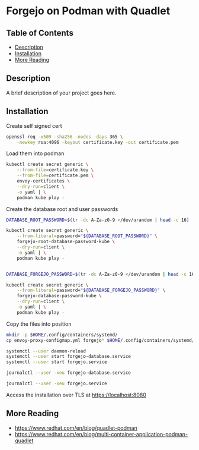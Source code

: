 
# Forgejo on Podman with Quadlet

## Table of Contents

- [Description](#description)
- [Installation](#installation)
- [More Reading](#more-reading)

## Description

A brief description of your project goes here.

## Installation

Create self signed cert

```bash
openssl req -x509 -sha256 -nodes -days 365 \
    -newkey rsa:4096 -keyout certificate.key -out certificate.pem
```

Load them into podman

```bash
kubectl create secret generic \
    --from-file=certificate.key \
    --from-file=certificate.pem \
    envoy-certificates \
    --dry-run=client \
    -o yaml | \
    podman kube play -
```

Create the database root and user passwords

```bash
DATABASE_ROOT_PASSWORD=$(tr -dc A-Za-z0-9 </dev/urandom | head -c 16)

kubectl create secret generic \
    --from-literal=password="${DATABASE_ROOT_PASSWORD}" \
    forgejo-root-database-password-kube \
    --dry-run=client \
    -o yaml | \
    podman kube play -


DATABASE_FORGEJO_PASSWORD=$(tr -dc A-Za-z0-9 </dev/urandom | head -c 16)

kubectl create secret generic \
    --from-literal=password="${DATABASE_FORGEJO_PASSWORD}" \
    forgejo-database-password-kube \
    --dry-run=client \
    -o yaml | \
    podman kube play -
```

Copy the files into position

```bash
mkdir -p $HOME/.config/containers/systemd/
cp envoy-proxy-configmap.yml forgejo* $HOME/.config/containers/systemd/
```

```bash
systemctl --user daemon-reload
systemctl --user start forgejo-database.service
systemctl --user start forgejo.service
```

```bash
journalctl --user -xeu forgejo-database.service

journalctl --user -xeu forgejo.service
```

Access the installation over TLS at <https://localhost:8080>


## More Reading

- <https://www.redhat.com/en/blog/quadlet-podman>
- <https://www.redhat.com/en/blog/multi-container-application-podman-quadlet>
